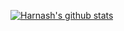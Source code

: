 [![Harnash's github stats](https://github-readme-stats.vercel.app/api?username=harnash&show_icons=true&theme=material-palenight)](https://github.com/maaartyyynaa/maaartyyynaa#public-repos-stats)
